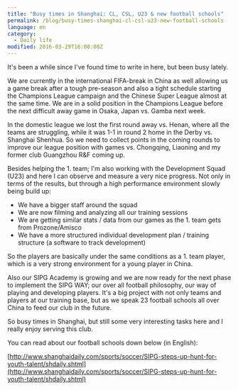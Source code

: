 ```yaml
---
title: "Busy times in Shanghai: CL, CSL, U23 & new football schools"
permalink: /blog/busy-times-shanghai-cl-csl-u23-new-football-schools
language: en
category:
  - Daily life
modified: 2016-03-29T16:08:08Z
---
```


It's been a while since I've found time to write in here, but been busy lately.

We are currently in the international FIFA-break in China as well allowing us a game break after a tough pre-season and also a tight schedule starting the Champions League campaign and the Chinese Super League almost at the same time. We are in a solid position in the Champions League before the next difficult away game in Osaka, Japan vs. Gamba next week.

In the domestic league we lost the first round away vs. Henan, where all the teams are struggling, while it was 1-1 in round 2 home in the Derby vs. Shanghai Shenhua. So we need to collect points in the coming rounds to improve our league position with games vs. Chongqing, Liaoning and my former club Guangzhou R&F coming up.

Besides helping the 1. team; I'm also working with the Development Squad (U23) and here I can observe and measure a very nice progress. Not only in terms of the results, but through a high performance environment slowly being build up:

- We have a bigger staff around the squad
- We are now filming and analyzing all our training sessions
- We are getting similar stats / data from our games as the 1. team gets from Prozone/Amisco
- We have a more structured individual development plan / training structure (a software to track development)

So the players are basically under the same conditions as a 1. team player, which is a very strong environment for a young player in China.

Also our SIPG Academy is growing and we are now ready for the next phase to implement the SIPG WAY; our over all football philosophy, our way of playing and developing players. It's a big project with not only teams and players at our training base, but as we speak 23 football schools all over China to feed our club in the future.

So busy times in Shanghai, but still some very interesting tasks here and I really enjoy serving this club.

You can read about our football schools down below (in English):

[http://www.shanghaidaily.com/sports/soccer/SIPG-steps-up-hunt-for-youth-talent/shdaily.shtml](http://www.shanghaidaily.com/sports/soccer/SIPG-steps-up-hunt-for-youth-talent/shdaily.shtml)
